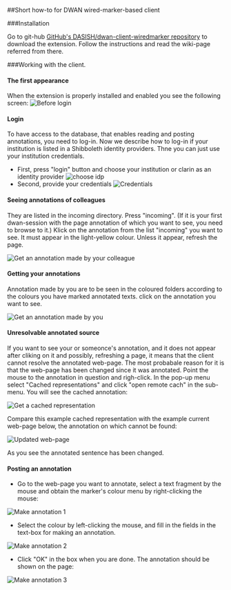 ##Short how-to for DWAN wired-marker-based client

###Installation

Go to git-hub [GitHub's DASISH/dwan-client-wiredmarker repository](https://github.com/DASISH/dwan-client-wiredmarker) to download the extension. Follow the instructions and read the wiki-page referred from there. 

###Working with the client.
#### The first appearance
When the extension is properly installed and enabled you see the following screen:
![Before login](images/dwan-wired-marker/1_before_login.png)
#### Login
To have access to the database, that enables reading and posting annotations, you need to log-in.  Now we describe how to log-in if your institution is listed in a Shibboleth identity providers. Thne you can just use your institution credentials.
* First, press "login" button and choose your institution or clarin as an identity provider
![choose idp](/images/dwan-wired-marker/2_login_idp.png)
* Second, provide your credentials
![Credentials](/images/dwan-wired-marker/3_logging_in.png)

#### Seeing annotations of colleagues
They are listed in the incoming directory. Press "incoming". (If it is your first dwan-session with the page annotation of which you want to see, you need to browse to it.) Klick on the annotation from the list "incoming" you want to see. It must appear in the light-yellow colour. Unless it appear, refresh the page.

![Get an annotation made by your colleague](images/dwan-wired-marker/4_incoming.png)

#### Getting your annotations

Annotation made by you are to be seen in the coloured folders according to the colours you have marked annotated texts. click on the annotation you want to see. 

![Get an annotation made by you](images/dwan-wired-marker/5_myannotation.png)

#### Unresolvable annotated source
If you want to see your or someonce's annotation, and it does not appear after cliking on it and possibly, refreshing a page, it means that the client cannot resolve the annotated web-page. The most probabale reason for it is that the web-page has been changed since it was annotated. Point the mouse to the annotation in question and righ-click. In the pop-up menu select "Cached representations" and click "open remote cach" in the sub-menu. You will see the cached annotation:

![Get a cached representation](images/dwan-wired-marker/10_unresolvable_2_cached.png)

Compare this example cached representation with the example current web-page below, the annotation on which cannot be found:

![Updated web-page](images/dwan-wired-marker/10_unresolvable_1.png)

As you see the annotated sentence has been changed.

#### Posting an annotation 

* Go to the web-page you want to annotate, select a text fragment by the mouse and obtain the marker's colour menu by right-clicking the mouse:

![Make annotation 1](images/dwan-wired-marker/6_make_annotation_1.png)


* Select the colour by left-clicking the mouse, and fill in the fields in the text-box for making an annotation.

![Make annotation 2](images/dwan-wired-marker/7_make_annotation_2.png)

* Click  "OK" in the box when you are done. The annotation should be shown on the page:

![Make annotation 3](images/dwan-wired-marker/8_make_annotation_3.png)